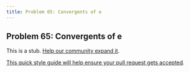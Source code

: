 ```yaml
---
title: Problem 65: Convergents of e
---
```

## Problem 65: Convergents of e

This is a stub. <a href='https://github.com/freecodecamp/guides/tree/master/src/pages/certifications/coding-interview-prep/project-euler/problem-65-convergents-of-e/index.md' target='_blank' rel='nofollow'>Help our community expand it</a>.

<a href='https://github.com/freecodecamp/guides/blob/master/README.md' target='_blank' rel='nofollow'>This quick style guide will help ensure your pull request gets accepted</a>.

<!-- The article goes here, in GitHub-flavored Markdown. Feel free to add YouTube videos, images, and CodePen/JSBin embeds  -->
